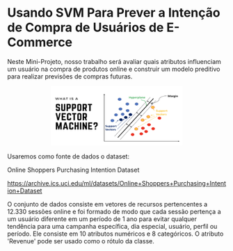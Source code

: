# Usando SVM Para Prever a Intenção de Compra de Usuários de E-Commerce

Neste Mini-Projeto, nosso trabalho será avaliar quais atributos influenciam um usuário na compra de produtos online e construir um modelo preditivo para realizar previsões de compras futuras.

<p align="center">
  <img src= "imagens/svm.png"width=60% >
</p>

Usaremos como fonte de dados o dataset:

Online Shoppers Purchasing Intention Dataset

https://archive.ics.uci.edu/ml/datasets/Online+Shoppers+Purchasing+Intention+Dataset

O conjunto de dados consiste em vetores de recursos pertencentes a 12.330 sessões online e foi formado de modo que cada sessão pertença a um usuário diferente em um período de 1 ano para evitar qualquer tendência para uma campanha específica, dia especial, usuário, perfil ou período. Ele consiste em 10 atributos numéricos e 8 categóricos. O atributo 'Revenue' pode ser usado como o rótulo da classe.
